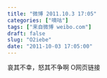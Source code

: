 ```yaml
---
title: "微博 2011.10.3 17:05"
categories: ["嘀咕"]
tags: ["来自微博 weibo.com"]
draft: false
slug: "O2iebe"
date: "2011-10-03 17:05:00"
---
```


<p>哀其不幸，怒其不争啊 O网页链接 ​​​​</p>
